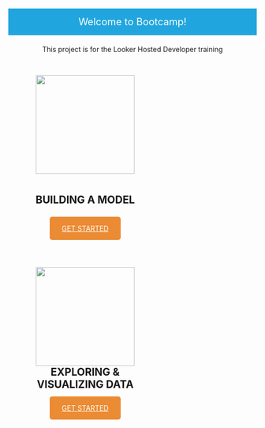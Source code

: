 

<div style="width: 100%; text-align: center;">
<div style="background: #8b7da7 ;">
 <p style="background: #20a5de ; font-weight: 300; color: #fff; padding: 15px 0; font-size: 20px;"><span style="font-weight: 400;">Welcome to Bootcamp!</span></p>
</div>

This project is for the Looker Hosted Developer training


<div style="width: 50%; padding: 30px; padding-bottom: 40px; float: left; ">
<img style="height: 200px; padding: 0 0 25px 0;" src="https://wwwstatic.lookercdn.com/docs/docs-home/model_icon_v0001.svg">
<h2 style="text-transform: uppercase; padding-bottom: 20px; padding-top: 15px; margin-top: 0;">BUILDING A MODEL</h2>
<a style="padding: 15px 25px; color: #fff; text-transform: uppercase; background-color: #eb8b33 ; border-radius: 5px;" href="2_lookml_101.md">GET STARTED</a>
</div>



<div style="width: 50%; padding: 30px; padding-bottom: 40px; float: left;">
<img style="height: 200px;" src="https://wwwstatic.lookercdn.com/docs/docs-home/explore_icon_v0001.svg">
<h2 style="text-transform: uppercase; padding-bottom: 9px; margin-top: 0;">EXPLORING & VISUALIZING DATA</h2>
<a style="padding: 15px 25px; color: #fff; text-transform: uppercase; background-color: #eb8b33 ; border-radius: 5px;" href="3_explore_data.md">GET STARTED</a>
</div>

<div style="width: 100%; clear: both; float: left; padding-top: 40px; padding-bottom: 40px;">
 <div style="width: 85%; margin: auto;">


 </div>
</div>

</div>
